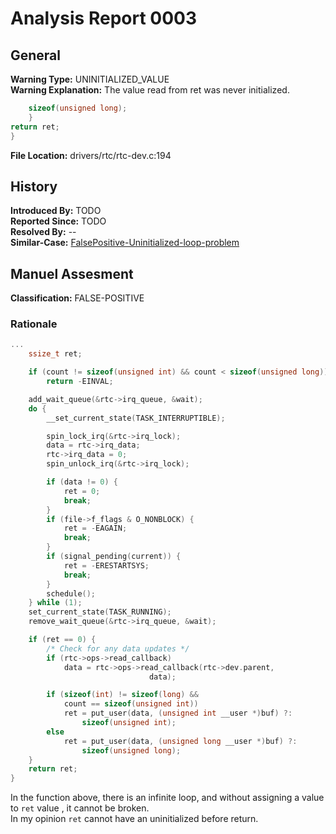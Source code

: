 # Analysis Report 0003 #

## General ##
**Warning Type:** UNINITIALIZED_VALUE  
**Warning Explanation:** The value read from ret was never initialized.   
```C
	sizeof(unsigned long);
	}
return ret;
}
```
**File Location:** drivers/rtc/rtc-dev.c:194  
## History ##
**Introduced By:** TODO  
**Reported Since:** TODO  
**Resolved By:** --  
**Similar-Case:** [FalsePositive-Uninitialized-loop-problem](https://github.com/OzanAlpay/linux-kernel-analysis/tree/infer-documentation/infer/MockCodes/infer-uninitialized-with-loop)  
## Manuel Assesment ##
**Classification:** FALSE-POSITIVE  
### Rationale ###
```C
...
	ssize_t ret;

	if (count != sizeof(unsigned int) && count < sizeof(unsigned long))
		return -EINVAL;

	add_wait_queue(&rtc->irq_queue, &wait);
	do {
		__set_current_state(TASK_INTERRUPTIBLE);

		spin_lock_irq(&rtc->irq_lock);
		data = rtc->irq_data;
		rtc->irq_data = 0;
		spin_unlock_irq(&rtc->irq_lock);

		if (data != 0) {
			ret = 0;
			break;
		}
		if (file->f_flags & O_NONBLOCK) {
			ret = -EAGAIN;
			break;
		}
		if (signal_pending(current)) {
			ret = -ERESTARTSYS;
			break;
		}
		schedule();
	} while (1);
	set_current_state(TASK_RUNNING);
	remove_wait_queue(&rtc->irq_queue, &wait);

	if (ret == 0) {
		/* Check for any data updates */
		if (rtc->ops->read_callback)
			data = rtc->ops->read_callback(rtc->dev.parent,
						       data);

		if (sizeof(int) != sizeof(long) &&
		    count == sizeof(unsigned int))
			ret = put_user(data, (unsigned int __user *)buf) ?:
				sizeof(unsigned int);
		else
			ret = put_user(data, (unsigned long __user *)buf) ?:
				sizeof(unsigned long);
	}
	return ret;
}
```
In the function above, there is an infinite loop, and without assigning a value to ```ret``` value , it cannot be broken.  
In my opinion ```ret``` cannot have an uninitialized before return.
